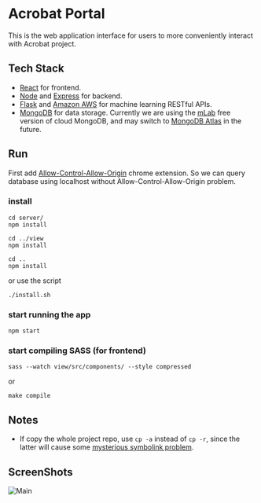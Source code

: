 # Acrobat Portal
This is the web application interface for users to more conveniently interact with Acrobat project.


## Tech Stack
- [React](https://reactjs.org/) for frontend.
- [Node](https://nodejs.org/en/) and [Express](https://expressjs.com/) for backend.
- [Flask](http://flask.pocoo.org/) and [Amazon AWS](https://aws.amazon.com/) for machine learning RESTful APIs.
- [MongoDB](https://www.mongodb.com/) for data storage. Currently we are using the [mLab](https://mlab.com) free version of cloud MongoDB, and may switch to [MongoDB Atlas](https://www.mongodb.com/cloud/atlas) in the future.

## Run
First add [Allow-Control-Allow-Origin](https://chrome.google.com/webstore/detail/allow-control-allow-origi/nlfbmbojpeacfghkpbjhddihlkkiljbi) chrome extension. So we can query database using localhost without Allow-Control-Allow-Origin problem.

### install
```
cd server/
npm install

cd ../view
npm install

cd ..
npm install
```
or use the script
```
./install.sh
```

### start running the app
```
npm start
```

### start compiling SASS (for frontend)
```
sass --watch view/src/components/ --style compressed
```
or
```
make compile
```


## Notes
- If copy the whole project repo, use `cp -a` instead of `cp -r`, since the latter will cause some [mysterious symbolink problem](https://github.com/facebook/create-react-app/issues/200).

## ScreenShots
![Main](https://github.com/shunjizhan/Acrobat-Portal/tree/master/screenshots/main.png)
